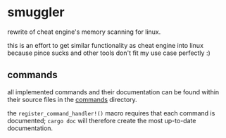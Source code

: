 # smuggler

rewrite of cheat engine's memory scanning for linux.

this is an effort to get similar functionality as cheat engine into linux
because pince sucks and other tools don't fit my use case perfectly :)

## commands

all implemented commands and their documentation can be found within their
source files in the [commands](src/commands) directory.

the `register_command_handler!()` macro requires that each command is
documented; `cargo doc` will therefore create the most up-to-date documentation.
